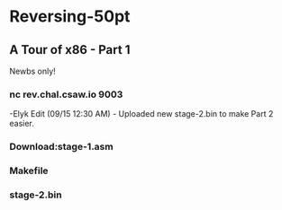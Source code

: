 # Reversing-50pt
## A Tour of x86 - Part 1
Newbs only!
### nc rev.chal.csaw.io 9003
-Elyk
Edit (09/15 12:30 AM) - Uploaded new stage-2.bin to make Part 2 easier.
### Download:stage-1.asm
###          Makefile
###          stage-2.bin